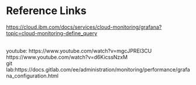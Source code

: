 

# Reference Links
https://cloud.ibm.com/docs/services/cloud-monitoring/grafana?topic=cloud-monitoring-define_query

<br>
youtube:
https://www.youtube.com/watch?v=mgcJPREl3CU
<br>
https://www.youtube.com/watch?v=d6KicssNzxM




<br>
git lab:https://docs.gitlab.com/ee/administration/monitoring/performance/grafana_configuration.html
